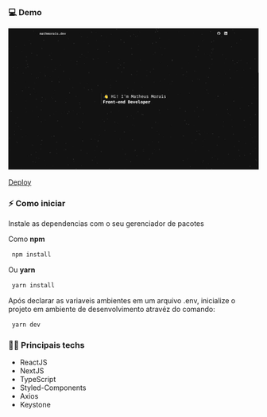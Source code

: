 ### 💻 Demo

<img src=".github/assets/home.png" alt="Inicio" />

[Deploy](https://mathmorais.dev)

### ⚡ Como iniciar

Instale as dependencias com o seu gerenciador de pacotes

Como **npm**

```bash
 npm install
```

Ou **yarn**

```bash
 yarn install
```

Após declarar as variaveis ambientes em um arquivo .env, inicialize o projeto em ambiente de desenvolvimento atravéz do comando:

```bash
 yarn dev
```

### 🧑‍🔬 Principais techs

- ReactJS
- NextJS
- TypeScript
- Styled-Components
- Axios
- Keystone
